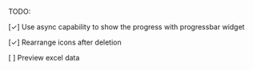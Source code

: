 TODO:

[✓] Use async capability to show the progress with progressbar widget

[✓] Rearrange icons after deletion

[ ] Preview excel data
